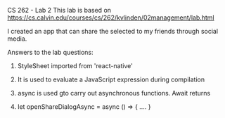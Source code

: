 CS 262 - Lab 2
This lab is based on https://cs.calvin.edu/courses/cs/262/kvlinden/02management/lab.html

I created an app that can share the selected to my friends through social media.

Answers to the lab questions:
1. StyleSheet imported from 'react-native'

2. It is used to evaluate a JavaScript expression during compilation

3. async is used gto carry out asynchronous functions. Await returns

4. let openShareDialogAsync = async () => {
    ....
    }